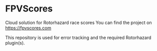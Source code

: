 # FPVScores
Cloud solution for Rotorhazard race scores
You can find the project on https://fpvscores.com

This repository is used for error tracking and the required Rotorhazard plugin(s).
